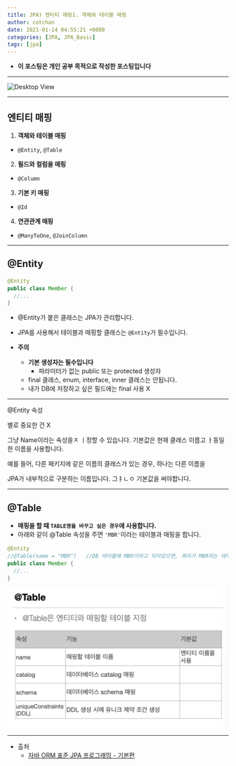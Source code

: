 ```yaml
---
title: JPA) 엔티티 매핑1. 객체와 테이블 매핑
author: cotchan 
date: 2021-01-14 04:55:21 +0800 
categories: [JPA, JPA_Basic]
tags: [jpa] 
---
```


+ **이 포스팅은 개인 공부 목적으로 작성한 포스팅입니다**

---

![Desktop View](/assets/img/post/jpa/2020-12-10-spring-boot-how-to-build.png)

---

## 엔티티 매핑

1. **객체와 테이블 매핑**
  + `@Entity`, `@Table`
2. **필드와 컬럼을 매핑**
  + `@Column`
3. **기본 키 매핑**
  + `@Id`
4. **연관관계 매핑**
  + `@ManyToOne`, `@JoinColumn`

---

## @Entity

```java
@Entity
public class Member {
  //...
}
```

+ @Entity가 붙은 클래스는 JPA가 관리합니다. 

+ JPA를 사용해서 테이블과 매핑할 클래스는 `@Entity`가 필수입니다.

+ **주의**
  + **기본 생성자는 필수입니다**
    + 파라미터가 없는 public 또는 protected 생성자
  + final 클래스, enum, interface, inner 클래스는 안됩니다.
  + 내가 DB에 저장하고 싶은 필드에는 final 사용 X

---

@Entity 속성 

별로 중요한 건 X

그냥 Name이라는 속성을ㅈ ㅣ정할 수 있습니다. 기본값은 현재 클래스 이름고 ㅏ동일한 이름을 사용합니다.

예를 들어, 다른 패키지에 같은 이름의 클래스가 있는 경우, 하나는 다른 이름을

JPA가 내부적으로 구분하는 이름입니다. 그ㅑㄴㅇ 기본값을 써야합니다.


---

## @Table

+ **매핑을 할 때 `TABLE명을 바꾸고 싶은 경우`에 사용합니다.**
+ 아래와 같이 @Table 속성을 주면 `'MBR'`이라는 테이블과 매핑을 합니다.

```java
@Entity
//@Table(name = "MBR")   //DB 테이블에 MBR이라고 되어있으면, 쿼리가 MBR라는 테이블에 insert하라고 나갑니다.
public class Member {
  //...
}
```

![Desktop View](/assets/img/post/jpa/2021-01-19-jpa-entity-maaping-01.png)


---

+ 출처
    + [자바 ORM 표준 JPA 프로그래밍 - 기본편](https://www.inflearn.com/course/ORM-JPA-Basic)
